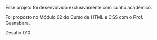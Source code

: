 Esse projeto foi desenvolvido exclusivamente com cunho acadêmico.

Foi proposto no Módulo 02 do Curso de HTML e CSS com o Prof. Guanabara.

Desafio 010
